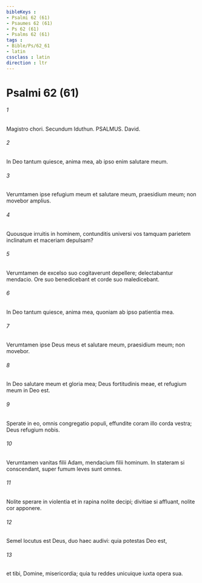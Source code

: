 ```yaml
---
bibleKeys : 
- Psalmi 62 (61)
- Psaumes 62 (61)
- Ps 62 (61)
- Psalms 62 (61)
tags : 
- Bible/Ps/62_61
- latin
cssclass : latin
direction : ltr
---
```


# Psalmi 62 (61)

###### 1
Magistro chori. Secundum Iduthun. PSALMUS. David.
###### 2
In Deo tantum quiesce, anima mea, ab ipso enim salutare meum.
###### 3
Verumtamen ipse refugium meum et salutare meum, praesidium meum; non movebor amplius.
###### 4
Quousque irruitis in hominem, contunditis universi vos tamquam parietem inclinatum et maceriam depulsam?
###### 5
Verumtamen de excelso suo cogitaverunt depellere; delectabantur mendacio. Ore suo benedicebant et corde suo maledicebant.
###### 6
In Deo tantum quiesce, anima mea, quoniam ab ipso patientia mea.
###### 7
Verumtamen ipse Deus meus et salutare meum, praesidium meum; non movebor.
###### 8
In Deo salutare meum et gloria mea; Deus fortitudinis meae, et refugium meum in Deo est.
###### 9
Sperate in eo, omnis congregatio populi, effundite coram illo corda vestra; Deus refugium nobis.
###### 10
Verumtamen vanitas filii Adam, mendacium filii hominum. In stateram si conscendant, super fumum leves sunt omnes.
###### 11
Nolite sperare in violentia et in rapina nolite decipi; divitiae si affluant, nolite cor apponere.
###### 12
Semel locutus est Deus, duo haec audivi: quia potestas Deo est,
###### 13
et tibi, Domine, misericordia; quia tu reddes unicuique iuxta opera sua.
